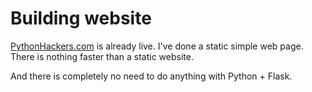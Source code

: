 

# Building website

[PythonHackers.com](http://pythonhackers.com) is already live. I've done a static simple web page. There is nothing faster than a static website.

And there is completely no need to do anything with Python + Flask.